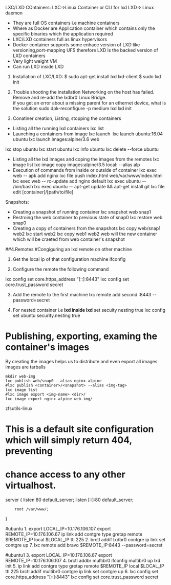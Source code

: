 LXC/LXD COntainers:
LXC=>Linux Container or CLI for lxd
LXD=> Linux daemon

* They are full OS containers i.e machine containers
* Where as Docker are Application container which contains only the 
specific binaries which the application required
* LXC/LXD containers full as linux hypervisors 
* Docker container supports some enhace version of LXD like versioning,port-mapping 
UFS therefore LXD is the backed version of LXD containers
* Very light weight VM
* Can run LXD inside LXD

1. Installation of LXC/LXD:
$ sudo apt-get install lxd lxd-client 
$ sudo lxd init

2. Trouble shooting the installation
Networking on the host has failed. Remove and re-add the lxdbr0 Linux Bridge.    
if you get an error about a missing parent for an ethernet device, what is the solution
sudo dpk-reconfigure -p medium lxd
lxd init

3. Conatiner creation, Listing, stopping the containers
* Listing all the running lxd containers
lxc list 
* Launching a containers from image
lxc launch <image name> <container name>
lxc launch ubuntu:16.04 ubuntu
lxc launch images:alpine/3.6 web

lxc stop ubuntu
lxc start ubuntu
lxc info ubuntu
lxc delete --force ubuntu

* Listing all the lxd images and coping the images from the remotes
lxc image list 
lxc image copy images:alpine/3.5 local: --alias alp 
* Execution of commands from inside or outside of container
lxc exec web -- apk add nginx
lxc file push index.html web/var/www/index.html
lxc exec web -- rc-update add nginx default
lxc exec ubuntu -- /bin/bash
lxc exec ubuntu -- apt-get update && apt-get install git
lxc file edit [container]/[path/to/file]


Snapshots:
* Creating a snapshot of running container
lxc snapshot web snap1 
* Restroing the web container to previous state of snap0
lxc restore web snap0
* Creating a copy of containers from the snapshots
lxc copy web/snap1 web2
lxc start web2
lxc copy web1 web2
web will the new container which will be craeted from web container's 
snapshot



##4.Remotes 
#Congiguring an lxd remote on other machine
1. Get the local ip of that configuration machine
ifconfig

2. Configure the remote the following command

lxc config set core.https_address "[::]:8443"
lxc config set core.trust_password secret


3. Add the remote to the first machine
lxc remote add second <ip-addr>:8443 --password=secret

4. For nested container i.e **lxd inside lxd** set secuity nesting true 
lxc config set ubuntu security.nesting true

# Publishing, exporting, examing the container's images
By creating the images helps us to distribute and even export all images
images are tarballs
```
mkdir web-img
lxc publish web/snap0 --alias nginx-alpine
#lxc publish <container>/<snapshot> --alias <img-tag>
lxc image list
#lxc image export <img-name> <dir>/
lxc image export nginx-alpine web-img/
```


zfsutils-linux


# This is a default site configuration which will simply return 404, preventing
# chance access to any other virtualhost.

server {
        listen 80 default_server;
        listen [::]:80 default_server;

        root /var/www/;
}

#ubuntu
1.
export LOCAL_IP=10.176.106.107
export REMOTE_IP=10.176.106.67
ip link add contgre type gretap remote $REMOTE_IP local $LOCAL_IP ttl 225
2.
brctl addif lxdbr0 contgre
ip link set contgre up
7.
lxc remote add bravo $REMOTE_IP:8443 --password=secret

#ubuntu1
3.
export LOCAL_IP=10.176.106.67
export REMOTE_IP=10.176.106.107
4.
brctl addbr multibr0
ifconfig multibr0 up
lxd init
5.
ip link add contgre type gretap remote $REMOTE_IP local $LOCAL_IP ttl 225
brctl addif multibr0 contgre
ip link set contgre up
6.
lxc config set core.https_address "[::]:8443"
lxc config set core.trust_password secret


